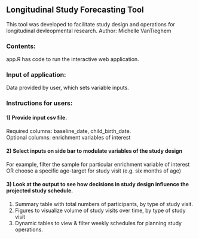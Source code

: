## Longitudinal Study Forecasting Tool 

This tool was developed to facilitate study design and operations for longitudinal devleopmental research.
Author: Michelle VanTieghem

### Contents: 
app.R has code to run the interactive web application. 

### Input of application:
Data provided by user, which sets variable inputs.

### Instructions for users: 
#### 1) Provide input csv file. 
Required columns: baseline_date, child_birth_date. \
Optional columns: enrichment variables of interest 
#### 2) Select inputs on side bar to modulate variables of the study design
For example, filter the sample for particular enrichment variable of interest \
OR choose a specific age-target for study visit (e.g. six months of age)
#### 3) Look at the output to see how decisions in study design influence the projected study schedule.
1) Summary table with total numbers of participants, by type of study visit. 
2) Figures to visualize volume of study visits over time, by type of study visit 
3) Dynamic tables to view & filter weekly schedules for planning study operations.
